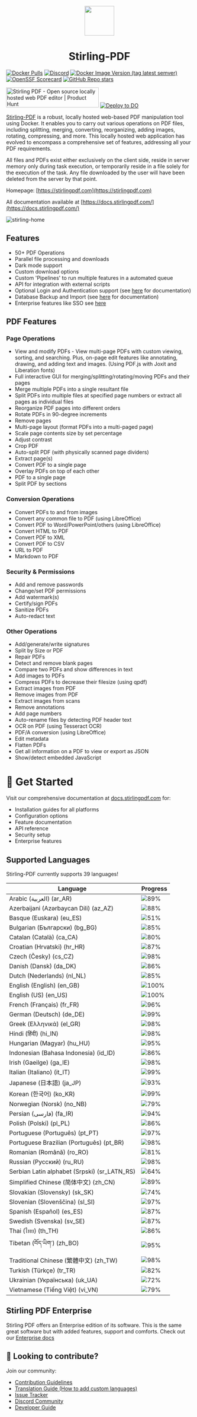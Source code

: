 <p align="center"><img src="https://raw.githubusercontent.com/Stirling-Tools/Stirling-PDF/main/docs/stirling.png" width="80"></p>
<h1 align="center">Stirling-PDF</h1>

[![Docker Pulls](https://img.shields.io/docker/pulls/frooodle/s-pdf)](https://hub.docker.com/r/frooodle/s-pdf)
[![Discord](https://img.shields.io/discord/1068636748814483718?label=Discord)](https://discord.gg/HYmhKj45pU)
[![Docker Image Version (tag latest semver)](https://img.shields.io/docker/v/frooodle/s-pdf/latest)](https://github.com/Stirling-Tools/Stirling-PDF/)
[![OpenSSF Scorecard](https://api.scorecard.dev/projects/github.com/Stirling-Tools/Stirling-PDF/badge)](https://scorecard.dev/viewer/?uri=github.com/Stirling-Tools/Stirling-PDF)
[![GitHub Repo stars](https://img.shields.io/github/stars/stirling-tools/stirling-pdf?style=social)](https://github.com/Stirling-Tools/stirling-pdf)

<a href="https://www.producthunt.com/posts/stirling-pdf?embed=true&utm_source=badge-featured&utm_medium=badge&utm_souce=badge-stirling&#0045;pdf" target="_blank"><img src="https://api.producthunt.com/widgets/embed-image/v1/featured.svg?post_id=641239&theme=light" alt="Stirling&#0032;PDF - Open&#0032;source&#0032;locally&#0032;hosted&#0032;web&#0032;PDF&#0032;editor | Product Hunt" style="width: 250px; height: 54px;" width="250" height="54" /></a>
[![Deploy to DO](https://www.deploytodo.com/do-btn-blue.svg)](https://cloud.digitalocean.com/apps/new?repo=https://github.com/Stirling-Tools/Stirling-PDF/tree/digitalOcean&refcode=c3210994b1af)

[Stirling-PDF](https://www.stirlingpdf.com) is a robust, locally hosted web-based PDF manipulation tool using Docker. It enables you to carry out various operations on PDF files, including splitting, merging, converting, reorganizing, adding images, rotating, compressing, and more. This locally hosted web application has evolved to encompass a comprehensive set of features, addressing all your PDF requirements.

All files and PDFs exist either exclusively on the client side, reside in server memory only during task execution, or temporarily reside in a file solely for the execution of the task. Any file downloaded by the user will have been deleted from the server by that point.

Homepage: [https://stirlingpdf.com](https://stirlingpdf.com)

All documentation available at [https://docs.stirlingpdf.com/](https://docs.stirlingpdf.com/)

![stirling-home](images/stirling-home.jpg)

## Features

- 50+ PDF Operations
- Parallel file processing and downloads
- Dark mode support
- Custom download options
- Custom 'Pipelines' to run multiple features in a automated queue
- API for integration with external scripts
- Optional Login and Authentication support (see [here](https://docs.stirlingpdf.com/Advanced%20Configuration/System%20and%20Security) for documentation)
- Database Backup and Import (see [here](https://docs.stirlingpdf.com/Advanced%20Configuration/DATABASE) for documentation)
- Enterprise features like SSO see [here](https://docs.stirlingpdf.com/Enterprise%20Edition)

## PDF Features

### Page Operations

- View and modify PDFs - View multi-page PDFs with custom viewing, sorting, and searching. Plus, on-page edit features like annotating, drawing, and adding text and images. (Using PDF.js with Joxit and Liberation fonts)
- Full interactive GUI for merging/splitting/rotating/moving PDFs and their pages
- Merge multiple PDFs into a single resultant file
- Split PDFs into multiple files at specified page numbers or extract all pages as individual files
- Reorganize PDF pages into different orders
- Rotate PDFs in 90-degree increments
- Remove pages
- Multi-page layout (format PDFs into a multi-paged page)
- Scale page contents size by set percentage
- Adjust contrast
- Crop PDF
- Auto-split PDF (with physically scanned page dividers)
- Extract page(s)
- Convert PDF to a single page
- Overlay PDFs on top of each other
- PDF to a single page
- Split PDF by sections

### Conversion Operations

- Convert PDFs to and from images
- Convert any common file to PDF (using LibreOffice)
- Convert PDF to Word/PowerPoint/others (using LibreOffice)
- Convert HTML to PDF
- Convert PDF to XML
- Convert PDF to CSV
- URL to PDF
- Markdown to PDF

### Security & Permissions

- Add and remove passwords
- Change/set PDF permissions
- Add watermark(s)
- Certify/sign PDFs
- Sanitize PDFs
- Auto-redact text

### Other Operations

- Add/generate/write signatures
- Split by Size or PDF
- Repair PDFs
- Detect and remove blank pages
- Compare two PDFs and show differences in text
- Add images to PDFs
- Compress PDFs to decrease their filesize (using qpdf)
- Extract images from PDF
- Remove images from PDF
- Extract images from scans
- Remove annotations
- Add page numbers
- Auto-rename files by detecting PDF header text
- OCR on PDF (using Tesseract OCR)
- PDF/A conversion (using LibreOffice)
- Edit metadata
- Flatten PDFs
- Get all information on a PDF to view or export as JSON
- Show/detect embedded JavaScript




# 📖 Get Started

Visit our comprehensive documentation at [docs.stirlingpdf.com](https://docs.stirlingpdf.com) for:

- Installation guides for all platforms
- Configuration options
- Feature documentation
- API reference
- Security setup
- Enterprise features


## Supported Languages

Stirling-PDF currently supports 39 languages!

| Language                                     | Progress                               |
| -------------------------------------------- | -------------------------------------- |
| Arabic (العربية) (ar_AR)                        | ![89%](https://geps.dev/progress/89)   |
| Azerbaijani (Azərbaycan Dili) (az_AZ)        | ![88%](https://geps.dev/progress/88)   |
| Basque (Euskara) (eu_ES)                     | ![51%](https://geps.dev/progress/51)   |
| Bulgarian (Български) (bg_BG)                | ![85%](https://geps.dev/progress/85)   |
| Catalan (Català) (ca_CA)                     | ![80%](https://geps.dev/progress/80)   |
| Croatian (Hrvatski) (hr_HR)                  | ![87%](https://geps.dev/progress/87)   |
| Czech (Česky) (cs_CZ)                        | ![98%](https://geps.dev/progress/98)   |
| Danish (Dansk) (da_DK)                       | ![86%](https://geps.dev/progress/86)   |
| Dutch (Nederlands) (nl_NL)                   | ![85%](https://geps.dev/progress/85)   |
| English (English) (en_GB)                    | ![100%](https://geps.dev/progress/100) |
| English (US) (en_US)                         | ![100%](https://geps.dev/progress/100) |
| French (Français) (fr_FR)                    | ![96%](https://geps.dev/progress/96)   |
| German (Deutsch) (de_DE)                     | ![99%](https://geps.dev/progress/99)   |
| Greek (Ελληνικά) (el_GR)                     | ![98%](https://geps.dev/progress/98)   |
| Hindi (हिंदी) (hi_IN)                          | ![98%](https://geps.dev/progress/98)   |
| Hungarian (Magyar) (hu_HU)                   | ![95%](https://geps.dev/progress/95)   |
| Indonesian (Bahasa Indonesia) (id_ID)        | ![86%](https://geps.dev/progress/86)   |
| Irish (Gaeilge) (ga_IE)                      | ![98%](https://geps.dev/progress/98)   |
| Italian (Italiano) (it_IT)                   | ![99%](https://geps.dev/progress/99)   |
| Japanese (日本語) (ja_JP)                    | ![93%](https://geps.dev/progress/93)   |
| Korean (한국어) (ko_KR)                      | ![99%](https://geps.dev/progress/99)   |
| Norwegian (Norsk) (no_NB)                    | ![79%](https://geps.dev/progress/79)   |
| Persian (فارسی) (fa_IR)                      | ![94%](https://geps.dev/progress/94)   |
| Polish (Polski) (pl_PL)                      | ![86%](https://geps.dev/progress/86)   |
| Portuguese (Português) (pt_PT)               | ![97%](https://geps.dev/progress/97)   |
| Portuguese Brazilian (Português) (pt_BR)     | ![98%](https://geps.dev/progress/98)   |
| Romanian (Română) (ro_RO)                    | ![81%](https://geps.dev/progress/81)   |
| Russian (Русский) (ru_RU)                    | ![98%](https://geps.dev/progress/98)   |
| Serbian Latin alphabet (Srpski) (sr_LATN_RS) | ![64%](https://geps.dev/progress/64)   |
| Simplified Chinese (简体中文) (zh_CN)         | ![89%](https://geps.dev/progress/89)   |
| Slovakian (Slovensky) (sk_SK)                | ![74%](https://geps.dev/progress/74)   |
| Slovenian (Slovenščina) (sl_SI)              | ![97%](https://geps.dev/progress/97)   |
| Spanish (Español) (es_ES)                    | ![87%](https://geps.dev/progress/87)   |
| Swedish (Svenska) (sv_SE)                    | ![87%](https://geps.dev/progress/87)   |
| Thai (ไทย) (th_TH)                           | ![86%](https://geps.dev/progress/86)   |
| Tibetan (བོད་ཡིག་) (zh_BO)                     | ![95%](https://geps.dev/progress/95) |
| Traditional Chinese (繁體中文) (zh_TW)        | ![98%](https://geps.dev/progress/98)   |
| Turkish (Türkçe) (tr_TR)                     | ![82%](https://geps.dev/progress/82)   |
| Ukrainian (Українська) (uk_UA)               | ![72%](https://geps.dev/progress/72)   |
| Vietnamese (Tiếng Việt) (vi_VN)              | ![79%](https://geps.dev/progress/79)   |


## Stirling PDF Enterprise

Stirling PDF offers an Enterprise edition of its software. This is the same great software but with added features, support and comforts.
Check out our [Enterprise docs](https://docs.stirlingpdf.com/Enterprise%20Edition)


## 🤝 Looking to contribute?

Join our community:
- [Contribution Guidelines](CONTRIBUTING.md)
- [Translation Guide (How to add custom languages)](HowToAddNewLanguage.md)
- [Issue Tracker](https://github.com/Stirling-Tools/Stirling-PDF/issues)
- [Discord Community](https://discord.gg/HYmhKj45pU)
- [Developer Guide](DeveloperGuide.md)
